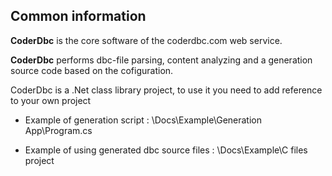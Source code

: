 ## Common information

**CoderDbc** is the core software of the coderdbc.com web service.

**CoderDbc** performs dbc-file parsing, content analyzing and a generation source code based on the cofiguration.

CoderDbc is a .Net class library project, to use it you need to add reference to your own project

- Example of generation script : \Docs\Example\Generation App\Program.cs

- Example of using generated dbc source files : \Docs\Example\C files project
